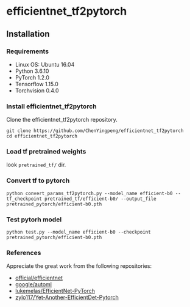 # efficientnet_tf2pytorch
## Installation

### Requirements

- Linux OS: Ubuntu 16.04
- Python 3.6.10
- PyTorch 1.2.0
- Tensorflow 1.15.0
- Torchvision 0.4.0

### Install efficientnet_tf2pytorch

Clone the efficientnet_tf2pytorch repository.
```shell
git clone https://github.com/ChenYingpeng/efficientnet_tf2pytorch
cd efficientnet_tf2pytorch
```

### Load tf pretrained weights
look `pretrained_tf/` dir.

### Convert tf to pytorch
```shell
python convert_params_tf2pytorch.py --model_name efficient-b0 --tf_checkpoint pretrained_tf/efficient-b0/ --output_file pretrained_pytorch/efficient-b0.pth
```

### Test pytorh model
```shell
python test.py --model_name efficient-b0 --checkpoint pretrained_pytorch/efficient-b0.pth
```

### References
Appreciate the great work from the following repositories:
- [official/efficientnet](https://github.com/tensorflow/tpu/tree/master/models/official/efficientnet)
- [google/automl](https://github.com/google/automl)
- [lukemelas/EfficientNet-PyTorch](https://github.com/lukemelas/EfficientNet-PyTorch)
- [zylo117/Yet-Another-EfficientDet-Pytorch](https://github.com/zylo117/Yet-Another-EfficientDet-Pytorch)
